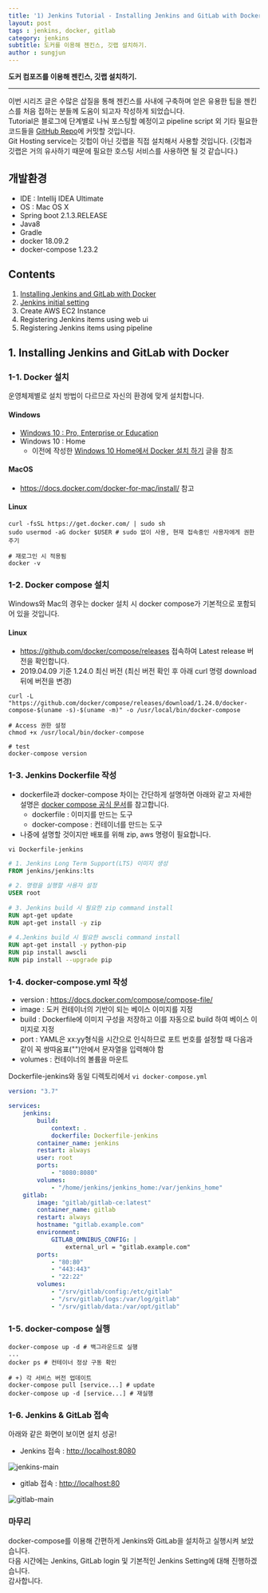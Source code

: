 ```yaml
---
title: '1) Jenkins Tutorial - Installing Jenkins and GitLab with Docker'  
layout: post  
tags : jenkins, docker, gitlab
category: jenkins
subtitle: 도커를 이용해 젠킨스, 깃랩 설치하기.
author : sungjun
---
```


**도커 컴포즈를 이용해 젠킨스, 깃랩 설치하기.** 

---

이번 시리즈 글은 수많은 삽질을 통해 젠킨스를 사내에 구축하며 얻은 유용한 팁을 젠킨스를 처음 접하는 분들께 도움이 되고자 작성하게 되었습니다.   
Tutorial은 블로그에 단계별로 나눠 포스팅할 예정이고 pipeline script 외 기타 필요한 코드들을 [GitHub Repo](https://github.com/gwonsungjun/jenkins_tutorial)에 커밋할 것입니다.   
Git Hosting service는 깃헙이 아닌 깃랩을 직접 설치해서 사용할 것입니다. (깃헙과 깃랩은 거의 유사하기 때문에 필요한 호스팅 서비스를 사용하면 될 것 같습니다.)


## 개발환경

- IDE : Intellij IDEA Ultimate
- OS : Mac OS X
- Spring boot 2.1.3.RELEASE
- Java8
- Gradle
- docker 18.09.2
- docker-compose 1.23.2

## Contents

1. [Installing Jenkins and GitLab with Docker](https://gwonsungjun.github.io/articles/2019-04/jenkins_tutorial_1)
2. [Jenkins initial setting](https://gwonsungjun.github.io/articles/2019-04/jenkins_tutorial_2)
3. Create AWS EC2 Instance
4. Registering Jenkins items using web ui
5. Registering Jenkins items using pipeline

## 1. Installing Jenkins and GitLab with Docker

### 1-1. Docker 설치

운영체제별로 설치 방법이 다르므로 자신의 환경에 맞게 설치합니다.

####  Windows
- [Windows 10 : Pro, Enterprise or Education](https://docs.docker.com/docker-for-mac/install/)
- Windows 10 : Home
    - 이전에 작성한 [Windows 10 Home에서 Docker 설치 하기](https://gwonsungjun.github.io/articles/2018-01/DockerInstall) 글을 참조

#### MacOS
- <https://docs.docker.com/docker-for-mac/install/> 참고

#### Linux

```shell
curl -fsSL https://get.docker.com/ | sudo sh
sudo usermod -aG docker $USER # sudo 없이 사용, 현재 접속중인 사용자에게 권한주기
    
# 재로그인 시 적용됨
docker -v
```

### 1-2. Docker compose 설치
Windows와 Mac의 경우는 docker 설치 시 docker compose가 기본적으로 포함되어 있을 것입니다.

#### Linux
- <https://github.com/docker/compose/releases> 접속하여 Latest release 버전을 확인합니다.
- 2019.04.09 기준 1.24.0 최신 버전 (최신 버전 확인 후 아래 curl 명령 download 뒤에 버전을 변경)

```shell
curl -L "https://github.com/docker/compose/releases/download/1.24.0/docker-compose-$(uname -s)-$(uname -m)" -o /usr/local/bin/docker-compose

# Access 권한 설정
chmod +x /usr/local/bin/docker-compose
    
# test
docker-compose version
```

### 1-3. Jenkins Dockerfile 작성

- dockerfile과 docker-compose 차이는 간단하게 설명하면 아래와 같고 자세한 설명은 [docker compose 공식 문서](https://docs.docker.com/compose/overview/)를 참고합니다.
    - dockerfile : 이미지를 만드는 도구
    - docker-compose : 컨테이너를 만드는 도구
- 나중에 설명할 것이지만 배포를 위해 zip, aws 명령이 필요합니다.

`vi Dockerfile-jenkins`

```dockerfile
# 1. Jenkins Long Term Support(LTS) 이미지 생성
FROM jenkins/jenkins:lts
    
# 2. 명령을 실행할 사용자 설정
USER root
    
# 3. Jenkins build 시 필요한 zip command install
RUN apt-get update
RUN apt-get install -y zip
    
# 4.Jenkins build 시 필요한 awscli command install
RUN apt-get install -y python-pip
RUN pip install awscli
RUN pip install --upgrade pip
```

### 1-4. docker-compose.yml 작성

- version : <https://docs.docker.com/compose/compose-file/>
- image : 도커 컨테이너의 기반이 되는 베이스 이미지를 지정
- build : Dockerfile에 이미지 구성을 저장하고 이를 자동으로 build 하여 베이스 이미지로 지정
- port : YAML은 xx:yy형식을 시간으로 인식하므로 포트 번호를 설정할 때 다음과 같이 꼭 쌍따옴표("")안에서 문자열을 입력해야 함
- volumes : 컨테이너의 볼륨을 마운트

Dockerfile-jenkins와 동일 디렉토리에서 `vi docker-compose.yml`

```yml
version: "3.7"

services:
	jenkins:
		build:
			context: .
			dockerfile: Dockerfile-jenkins
		container_name: jenkins
		restart: always
		user: root
		ports:
			- "8080:8080"
		volumes:
			- "/home/jenkins/jenkins_home:/var/jenkins_home"
	gitlab:
		image: "gitlab/gitlab-ce:latest"
		container_name: gitlab
		restart: always
		hostname: "gitlab.example.com"
		environment:
			GITLAB_OMNIBUS_CONFIG: |
				external_url = "gitlab.example.com"
		ports:
			- "80:80"
			- "443:443"
			- "22:22"
		volumes:
			- "/srv/gitlab/config:/etc/gitlab"
			- "/srv/gitlab/logs:/var/log/gitlab"
			- "/srv/gitlab/data:/var/opt/gitlab"
```

### 1-5. docker-compose 실행

```shell
docker-compose up -d # 백그라운드로 실행
...
docker ps # 컨테이너 정상 구동 확인
    
# +) 각 서비스 버전 업데이트
docker-compose pull [service...] # update
docker-compose up -d [service...] # 재실행
```

### 1-6. Jenkins & GitLab 접속

아래와 같은 화면이 보이면 설치 성공!

- Jenkins 접속 : <http://localhost:8080>

![jenkins-main](/assets/images/usingimages/jenkins_tutorial/jenkins-main.png)

- gitlab 접속 : <http://localhost:80>

![gitlab-main](/assets/images/usingimages/jenkins_tutorial/gitlab-main.png)


### 마무리

docker-compose를 이용해 간편하게 Jenkins와 GitLab을 설치하고 실행시켜 보았습니다.   
다음 시간에는 Jenkins, GitLab login 및 기본적인 Jenkins Setting에 대해 진행하겠습니다.   
감사합니다.
